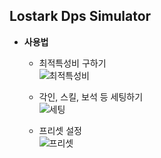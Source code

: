## Lostark Dps Simulator

* **사용법**
  * 최적특성비 구하기
<br>![최적특성비](https://user-images.githubusercontent.com/102275981/183807109-d1e2e8e4-3634-49a2-8435-e99390e63f8a.gif)<br>


  * 각인, 스킬, 보석 등 세팅하기
  <br>![세팅](https://user-images.githubusercontent.com/102275981/183807426-201f2666-daf5-4f04-a2f6-fa50353b56e4.gif)<br>
  
  
  * 프리셋 설정
  <br>![프리셋](https://user-images.githubusercontent.com/102275981/183807433-6231efc2-553f-4ca4-8854-b8e2d5d716b4.gif)<br>
